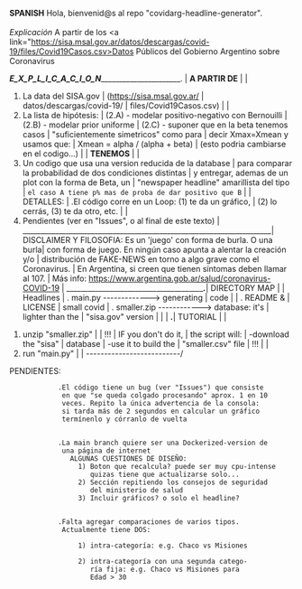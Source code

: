 
<b>SPANISH</b>
Hola, bienvenid@s al repo "covidarg-headline-generator". 
<br><br>
<i>Explicación</i>
A partir de los <a link="https://sisa.msal.gov.ar/datos/descargas/covid-19/files/Covid19Casos.csv>Datos Públicos</a> del Gobierno Argentino sobre Coronavirus 

_____________E_X_P_L_I_C_A_C_I_O_N___________________________________.
                                                                     |
__A PARTIR DE__                                                      |
                                                                     |
 1. La data del SISA.gov                                             |
    (https://sisa.msal.gov.ar/                                       |
     datos/descargas/covid-19/                                       |
     files/Covid19Casos.csv)                                         |
                                                                     |
 2. La lista de hipótesis:                                           |
    (2.A) - modelar positivo-negativo con Bernouilli                 |   
    (2.B) - modelar prior uniforme                                   |
    (2.C) - suponer que en la beta tenemos casos                     |
            "suficientemente simetricos" como para                   |
            decir Xmax=Xmean y usamos que:                           |
              Xmean = alpha / (alpha + beta)                         |
            (esto podria cambiarse en el codigo...)                  |
                                                                     |
__TENEMOS__                                                          |
                                                                     |
 1. Un codigo que usa una version reducida de la database            |
    para comparar la probabilidad de dos condiciones distintas       |
    y entregar, ademas de un plot con la forma de Beta, un           |
    "newspaper headline" amarillista del tipo                        |
     ``el caso A tiene p% mas de proba de dar positivo que B``       |
                                                                     |
      DETALLES:                                                      |
                .El código corre en un Loop: (1) te da un gráfico,   |
                 (2) lo cerrás, (3) te da otro, etc.                 |
                                                                     |
 2. Pendientes (ver en "Issues", o al final de este texto)           |
_____________________________________________________________________| 
DISCLAIMER Y FILOSOFIA: Es un 'juego' con forma de burla. O una burla|
con forma de juego. En ningún caso apunta a alentar la creación y/o  |
distribución de FAKE-NEWS en torno a algo grave como el Coronavirus. |
En Argentina, si creen que tienen síntomas deben llamar al 107.      |
Más info: https://www.argentina.gob.ar/salud/coronavirus-COVID-19    |
_____________________________________________________._______________|
                  DIRECTORY MAP                      |
                                                     |
                          Headlines                  |
. main.py ------------->  generating                 |
                          code                       |
                                                     |
. README &                                           |
  LICENSE                                            |
                            small covid              |
. smaller.zip ------------>  database: it's          |
                              lighter than the       |
                               "sisa.gov" version    |
                                                     |
                                                     |
__________________________.__________________________|
       TUTORIAL           |
                          |
1) unzip "smaller.zip"    |
                          |
 !!!                      |
   IF you don't do it,    |
   the script will:       |
  -download the "sisa"    |
   database               |
  -use it to build the    |
   "smaller.csv" file     |
                     !!!  |
                          |
2) run "main.py"          |
                          |
--------------------------/


PENDIENTES:

                .El código tiene un bug (ver "Issues") que consiste
                 en que "se queda colgado procesando" aprox. 1 en 10
                 veces. Repito la única advertencia de la consola:
                 si tarda más de 2 segundos en calcular un gráfico 
                 termínenlo y córranlo de vuelta


                .La main branch quiere ser una Dockerized-version de 
                 una página de internet
                   ALGUNAS CUESTIONES DE DISEÑO:
                     1) Boton que recalcula? puede ser muy cpu-intense
                        quizas tiene que actualizarse solo...
                     2) Sección repitiendo los consejos de seguridad 
                        del ministerio de salud
                     3) Incluir gráficos? o solo el headline?


                .Falta agregar comparaciones de varios tipos.
                 Actualmente tiene DOS: 

                     1) intra-categoría: e.g. Chaco vs Misiones

                     2) intra-categoría con una segunda catego-
                        ría fija: e.g. Chaco vs Misiones para 
                        Edad > 30                 











